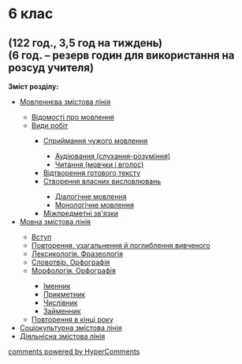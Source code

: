 <div id="hypercomments_widget" class="js-hypercomments-widget invisible"></div>

# 6 клас

## (122 год., 3,5 год на тиждень) <br> (6 год. – резерв годин для використання на розсуд учителя)

<p><b>Зміст розділу:</b></p>
<ul type="disc">
<li><a href="https://ukrmon59.ed-era.com/2/movlennyeva_zmistova_liniya.html">Мовленнєва змістова лінія</a></li>
<ul type="circle">
<li><a href="http://ukrmon59.ed-era.com/2/vidomosty_pro_movlennya.html">Відомості про мовлення</a></li>
<li><a href="http://ukrmon59.ed-era.com/2/vydy_robyt.html">Види робіт</a></li>
<ul type="square">
<li><a href="http://ukrmon59.ed-era.com/2/spryumannya_ckhuzhogo_movlennya.html">Сприймання чужого мовлення</a></li>
<ul type="disc">
<li><a href="https://ukrmon59.ed-era.com/2/audyuvannya.html">Аудіювання (слухання-розуміння)</a></li>
<li><a href="https://ukrmon59.ed-era.com/2/chytannya.html">Читання (мовчки і вголос)</a></li>
</ul>
<li><a href="http://ukrmon59.ed-era.com/2/vidtvorennya_gotovogo_tekstu.html">Відтворення готового тексту</a></li>
<li><a href="http://ukrmon59.ed-era.com/2/stvorennya_vlasnykh_vyslovluvan.html">Створення власних висловлювань</a></li>
<ul type="disc">
<li><a href="https://ukrmon59.ed-era.com/2/dialogichne_movlennya.html">Діалогічне мовлення</a></li>
<li><a href="https://ukrmon59.ed-era.com/2/monologychne_movlennya.html">Монологічне мовлення</a></li>
</ul>
<li><a href="http://ukrmon59.ed-era.com/2/mizhpredmetny_zvyazki.html">Міжпредметні зв'язки</a></li>
</ul>
</ul>
<li><a href="https://ukrmon59.ed-era.com/2/movna_zmistova_liniya.html">Мовна змістова лінія</a></li>
<ul type="circle">
<li><a href="http://ukrmon59.ed-era.com/2/vstup.html">Вступ</a></li>
<li><a href="http://ukrmon59.ed-era.com/2/povtorennya_vivkhenogo_v_pokhatkovych_klasah.html">Повторення, узагальнення  й поглиблення вивченого</a></li>
<li><a href="http://ukrmon59.ed-era.com/2/leksikologiya.html">Лексикологія. Фразеологія</a></li>
<li><a href="http://ukrmon59.ed-era.com/2/slovotvir_orfografiya.html">Словотвір. Орфографія</a></li>
<li><a href="http://ukrmon59.ed-era.com/2/morfologyua_orfografiya.html">Морфологія. Орфографія</a></li>
<ul type="square">
<li><a href="http://ukrmon59.ed-era.com/2/imennyk.html">Іменник</a></li>
<li><a href="http://ukrmon59.ed-era.com/2/prikmetnyk.html">Прикметник</a></li>
<li><a href="http://ukrmon59.ed-era.com/2/chyslivnyk.html">Числівник</a></li>
<li><a href="http://ukrmon59.ed-era.com/2/zaymennyk.html">Займенник</a></li>
</ul>
<li><a href="http://ukrmon59.ed-era.com/2/povtorennya_ta_uzagalnennya_v_kinci_roku.html">Повторення в кінці року</a></li>
</ul>
<li><a href="http://ukrmon59.ed-era.com/2/sotsiokulturna_zmistova_liniya.html">Соціокультурна змістова лінія</a></li>
<li><a href="http://ukrmon59.ed-era.com/2/diyalnisna_zmistova_liniya.html">Діяльнісна змістова лінія</a></li>
</ul>

<div class="js-hypercomments-container">
<a href="http://hypercomments.com" class="hc-link" title="comments widget">comments powered by HyperComments</a>
</div>